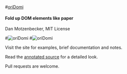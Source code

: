 #[oriDomi](http://oridomi.com)
#### Fold up DOM elements like paper
Dan Motzenbecker, MIT License

#![oriDomi](http://oxism.com/images/oridomi.png)
#![oriDomi](http://oxism.com/images/oridomi2.png)

Visit the site for examples, brief documentation and notes.

Read the [annotated source](http://oridomi.com/docs/oriDomi.html) for a detailed look.

Pull requests are welcome.

